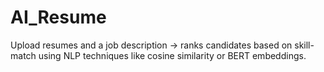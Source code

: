 # AI_Resume
Upload resumes and a job description → ranks candidates based on skill-match using NLP techniques like cosine similarity or BERT embeddings.
